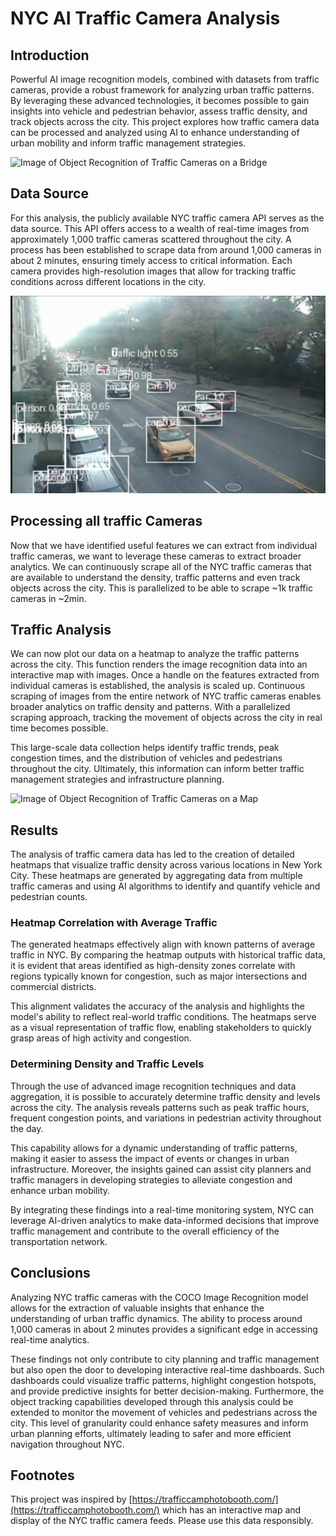 # NYC AI Traffic Camera Analysis



## Introduction
Powerful AI image recognition models, combined with datasets from traffic cameras, provide a robust framework for analyzing urban traffic patterns. By leveraging these advanced technologies, it becomes possible to gain insights into vehicle and pedestrian behavior, assess traffic density, and track objects across the city. This project explores how traffic camera data can be processed and analyzed using AI to enhance understanding of urban mobility and inform traffic management strategies.

![Image of Object Recognition of Traffic Cameras on a Bridge](bridge.png)



## Data Source
For this analysis, the publicly available NYC traffic camera API serves as the data source. This API offers access to a wealth of real-time images from approximately 1,000 traffic cameras scattered throughout the city. A process has been established to scrape data from around 1,000 cameras in about 2 minutes, ensuring timely access to critical information. Each camera provides high-resolution images that allow for tracking traffic conditions across different locations in the city.

![Feature Extraction](feature_extraction.png)


## Processing all traffic Cameras
Now that we have identified useful features we can extract from individual traffic cameras, we want to leverage these cameras to extract broader analytics. We can continuously scrape all of the NYC traffic cameras that are available to understand the density, traffic patterns and even track objects across the city. This is parallelized to be able to scrape ~1k traffic cameras in ~2min.

## Traffic Analysis
We can now plot our data on a heatmap to analyze the traffic patterns across the city. This function renders the image recognition data into an interactive map with images. Once a handle on the features extracted from individual cameras is established, the analysis is scaled up. Continuous scraping of images from the entire network of NYC traffic cameras enables broader analytics on traffic density and patterns. With a parallelized scraping approach, tracking the movement of objects across the city in real time becomes possible.

This large-scale data collection helps identify traffic trends, peak congestion times, and the distribution of vehicles and pedestrians throughout the city. Ultimately, this information can inform better traffic management strategies and infrastructure planning.

![Image of Object Recognition of Traffic Cameras on a Map](map.png)


## Results
The analysis of traffic camera data has led to the creation of detailed heatmaps that visualize traffic density across various locations in New York City. These heatmaps are generated by aggregating data from multiple traffic cameras and using AI algorithms to identify and quantify vehicle and pedestrian counts.

### Heatmap Correlation with Average Traffic
The generated heatmaps effectively align with known patterns of average traffic in NYC. By comparing the heatmap outputs with historical traffic data, it is evident that areas identified as high-density zones correlate with regions typically known for congestion, such as major intersections and commercial districts.

This alignment validates the accuracy of the analysis and highlights the model's ability to reflect real-world traffic conditions. The heatmaps serve as a visual representation of traffic flow, enabling stakeholders to quickly grasp areas of high activity and congestion.

### Determining Density and Traffic Levels
Through the use of advanced image recognition techniques and data aggregation, it is possible to accurately determine traffic density and levels across the city. The analysis reveals patterns such as peak traffic hours, frequent congestion points, and variations in pedestrian activity throughout the day.

This capability allows for a dynamic understanding of traffic patterns, making it easier to assess the impact of events or changes in urban infrastructure. Moreover, the insights gained can assist city planners and traffic managers in developing strategies to alleviate congestion and enhance urban mobility.

By integrating these findings into a real-time monitoring system, NYC can leverage AI-driven analytics to make data-informed decisions that improve traffic management and contribute to the overall efficiency of the transportation network.

## Conclusions
Analyzing NYC traffic cameras with the COCO Image Recognition model allows for the extraction of valuable insights that enhance the understanding of urban traffic dynamics. The ability to process around 1,000 cameras in about 2 minutes provides a significant edge in accessing real-time analytics.

These findings not only contribute to city planning and traffic management but also open the door to developing interactive real-time dashboards. Such dashboards could visualize traffic patterns, highlight congestion hotspots, and provide predictive insights for better decision-making. Furthermore, the object tracking capabilities developed through this analysis could be extended to monitor the movement of vehicles and pedestrians across the city. This level of granularity could enhance safety measures and inform urban planning efforts, ultimately leading to safer and more efficient navigation throughout NYC.


## Footnotes
This project was inspired by [https://trafficcamphotobooth.com/](https://trafficcamphotobooth.com/) which has an interactive map and display of the NYC traffic camera feeds. Please use this data responsibly.

